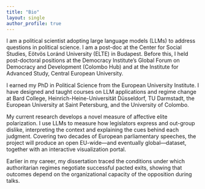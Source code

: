```yaml
---
title: "Bio"
layout: single
author_profile: true
---
```

I am a political scientist adopting large language models (LLMs) to address questions in political science. I am a post-doc at the Center for Social Studies, Eötvös Loránd University (ELTE) in Budapest. Before this, I held post-doctoral positions at the Democracy Institute’s Global Forum on Democracy and Development (Colombo Hub) and at the Institute for Advanced Study, Central European University.

I earned my PhD in Political Science from the European University Institute. I have designed and taught courses on LLM applications and regime change at Bard College, Heinrich-Heine-Universität Düsseldorf, TU Darmstadt, the European University at Saint Petersburg, and the University of Colombo.

My current research develops a novel measure of affective elite polarization.  I use LLMs to measure how legislators express and out-group dislike, interpreting the context and explaining the cues behind each judgment. Covering two decades of European parliamentary speeches, the project will produce an open EU-wide—and eventually global—dataset, together with an interactive visualization portal.

Earlier in my career, my dissertation traced the conditions under which authoritarian regimes negotiate successful pacted exits, showing that outcomes depend on the organizational capacity of the opposition during talks.